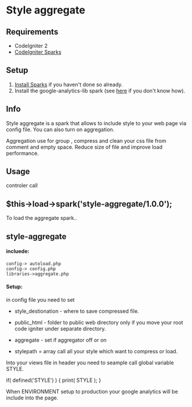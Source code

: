 # Style aggregate

## Requirements

* CodeIgniter 2
* [CodeIgniter Sparks](http://getsparks.org/)

## Setup

1. [Install Sparks](http://getsparks.org/install) if you haven't done so already.
2. Install the google-analytics-lib spark (see [here](http://getsparks.org/get-sparks) if you don't know how).

## Info

Style aggregate is a spark that allows to include style to your web page via config file. You can
 also turn on aggregation.

Aggregation use for group , compress and clean your css file from comment and empty space. Reduce
size of file and improve load performance.

## Usage

controler call

## $this->load->spark('style-aggregate/1.0.0');

To load the aggregate spark..


## style-aggregate

#### incluede:

	config-> autoload.php
	config-> config.php
	libraries->aggregate.php

#### Setup:

in config file you need to set
 - style_destionation - where to save compressed file.
 - public_html - folder to public web directory only if you move your root code igniter under
 separate directory.
 - aggregate - set if aggregator off or on

 - stylepath = array call all your style which want to compress or load.


Into your views file in header you need to seample call global variable STYLE.

if( defined('STYLE') ) {
  print( STYLE );
}

When ENVIRONMENT setup to production your google analytics will be include into the page.
